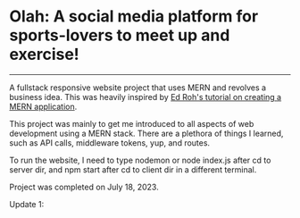 # Olah: A social media platform for sports-lovers to meet up and exercise!
---

A fullstack responsive website project that uses MERN and revolves a business idea. This was heavily inspired by [Ed Roh's tutorial on creating a MERN application](https://www.youtube.com/watch?v=K8YELRmUb5o&ab_channel=EdRoh).


This project was mainly to get me introduced to all aspects of web development using a MERN stack. There are a plethora of things I learned, such as API calls, middleware tokens, yup, and routes.

To run the website, I need to type nodemon or node index.js after cd to server dir, and npm start after cd to client dir in a different terminal.

Project was completed on July 18, 2023.

Update 1: